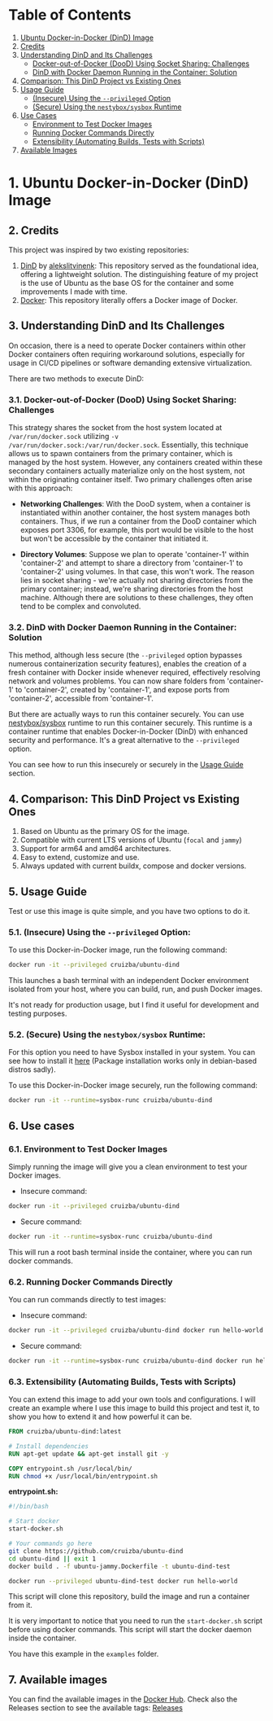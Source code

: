 # Table of Contents
1. [Ubuntu Docker-in-Docker (DinD) Image](#1-ubuntu-docker-in-docker-dind-image)
2. [Credits](#2-credits)
3. [Understanding DinD and Its Challenges](#3-understanding-dind-and-its-challenges)
   - [Docker-out-of-Docker (DooD) Using Socket Sharing: Challenges](#31-docker-out-of-docker-dood-using-socket-sharing-challenges)
   - [DinD with Docker Daemon Running in the Container: Solution](#32-dind-with-docker-daemon-running-in-the-container-solution)
4. [Comparison: This DinD Project vs Existing Ones](#4-comparison-this-dind-project-vs-existing-ones)
5. [Usage Guide](#5-usage-guide)
   - [(Insecure) Using the `--privileged` Option](#51-insecure-using-the---privileged-option)
   - [(Secure) Using the `nestybox/sysbox` Runtime](#52-secure-using-the-nestyboxsysbox-runtime)
6. [Use Cases](#6-use-cases)
   - [Environment to Test Docker Images](#61-environment-to-test-docker-images)
   - [Running Docker Commands Directly](#62-running-docker-commands-directly)
   - [Extensibility (Automating Builds, Tests with Scripts)](#63-extensibility-automating-builds-tests-with-scripts)
7. [Available Images](#7-available-images)
# 1. Ubuntu Docker-in-Docker (DinD) Image

## 2. Credits

This project was inspired by two existing repositories:

1. [DinD](https://github.com/alekslitvinenk/dind) by [alekslitvinenk](https://github.com/alekslitvinenk): This repository served as the foundational idea, offering a lightweight solution. The distinguishing feature of my project is the use of Ubuntu as the base OS for the container and some improvements I made with time.
2. [Docker](https://github.com/docker-library/docker): This repository literally offers a Docker image of Docker.

## 3. Understanding DinD and Its Challenges

On occasion, there is a need to operate Docker containers within other Docker containers often requiring workaround solutions, especially for usage in CI/CD pipelines or software demanding extensive virtualization.

There are two methods to execute DinD:

### 3.1. Docker-out-of-Docker (DooD) Using Socket Sharing: Challenges

This strategy shares the socket from the host system located at `/var/run/docker.sock` utilizing `-v /var/run/docker.sock:/var/run/docker.sock`. Essentially, this technique allows us to spawn containers from the primary container, which is managed by the host system. However, any containers created within these secondary containers actually materialize only on the host system, not within the originating container itself. Two primary challenges often arise with this approach:

- **Networking Challenges**: With the DooD system, when a container is instantiated within another container, the host system manages both containers. Thus, if we run a container from the DooD container which exposes port 3306, for example, this port would be visible to the host but won't be accessible by the container that initiated it.

- **Directory Volumes**: Suppose we plan to operate 'container-1' within 'container-2' and attempt to share a directory from 'container-1' to 'container-2' using volumes. In that case, this won't work. The reason lies in socket sharing - we're actually not sharing directories from the primary container; instead, we're sharing directories from the host machine. Although there are solutions to these challenges, they often tend to be complex and convoluted.

### 3.2. DinD with Docker Daemon Running in the Container: Solution

This method, although less secure (the `--privileged` option bypasses numerous containerization security features), enables the creation of a fresh container with Docker inside whenever required, effectively resolving network and volumes problems. You can now share folders from 'container-1' to 'container-2', created by 'container-1', and expose ports from 'container-2', accessible from 'container-1'.

But there are actually ways to run this container securely. You can use [nestybox/sysbox](https://github.com/nestybox/sysbox) runtime to run this container securely. This runtime is a container runtime that enables Docker-in-Docker (DinD) with enhanced security and performance. It's a great alternative to the `--privileged` option.

You can see how to run this insecurely or securely in the [Usage Guide](#usage-guide) section.

## 4. Comparison: This DinD Project vs Existing Ones

1. Based on Ubuntu as the primary OS for the image.
2. Compatible with current LTS versions of Ubuntu (`focal` and `jammy`)
3. Support for arm64 and amd64 architectures.
4. Easy to extend, customize and use.
5. Always updated with current buildx, compose and docker versions.

## 5. Usage Guide

Test or use this image is quite simple, and you have two options to do it.

### 5.1. (Insecure) Using the `--privileged` Option:

To use this Docker-in-Docker image, run the following command:

```bash
docker run -it --privileged cruizba/ubuntu-dind
```

This launches a bash terminal with an independent Docker environment isolated from your host, where you can build, run, and push Docker images.

It's not ready for production usage, but I find it useful for development and testing purposes.

### 5.2. (Secure) Using the `nestybox/sysbox` Runtime:

For this option you need to have Sysbox installed in your system. You can see how to install it [here](https://github.com/nestybox/sysbox/blob/master/docs/user-guide/install-package.md) (Package installation works only in debian-based distros sadly).

To use this Docker-in-Docker image securely, run the following command:

```bash
docker run -it --runtime=sysbox-runc cruizba/ubuntu-dind
```

## 6. Use cases

### 6.1. Environment to Test Docker Images

Simply running the image will give you a clean environment to test your Docker images.

- Insecure command:
```bash
docker run -it --privileged cruizba/ubuntu-dind
```
- Secure command:
```bash
docker run -it --runtime=sysbox-runc cruizba/ubuntu-dind
```

This will run a root bash terminal inside the container, where you can run docker commands.

### 6.2. Running Docker Commands Directly

You can run commands directly to test images:

- Insecure command:
```bash
docker run -it --privileged cruizba/ubuntu-dind docker run hello-world
```
- Secure command:
```bash
docker run -it --runtime=sysbox-runc cruizba/ubuntu-dind docker run hello-world
```

### 6.3. Extensibility (Automating Builds, Tests with Scripts)

You can extend this image to add your own tools and configurations. I will create an example where I use this image to build this project and test it, to show you how to extend it and how powerful it can be.

```Dockerfile
FROM cruizba/ubuntu-dind:latest

# Install dependencies
RUN apt-get update && apt-get install git -y

COPY entrypoint.sh /usr/local/bin/
RUN chmod +x /usr/local/bin/entrypoint.sh
```

**entrypoint.sh:**
```bash
#!/bin/bash

# Start docker
start-docker.sh

# Your commands go here
git clone https://github.com/cruizba/ubuntu-dind
cd ubuntu-dind || exit 1
docker build . -f ubuntu-jammy.Dockerfile -t ubuntu-dind-test

docker run --privileged ubuntu-dind-test docker run hello-world
```

This script will clone this repository, build the image and run a container from it.

It is very important to notice that you need to run the `start-docker.sh` script before using docker commands. This script will start the docker daemon inside the container.

You have this example in the `examples` folder.

## 7. Available images

You can find the available images in the [Docker Hub](https://hub.docker.com/r/cruizba/ubuntu-dind).
Check also the Releases section to see the available tags: [Releases](https://github.com/cruizba/ubuntu-dind/releases)
